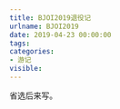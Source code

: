 ```yaml
---
title: BJOI2019退役记
urlname: BJOI2019
date: 2019-04-23 00:00:00
tags:
categories:
- 游记
visible:
---
```


省选后来写。